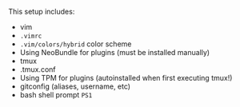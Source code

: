 This setup includes:

* vim
 * `.vimrc`
 * `.vim/colors/hybrid` color scheme
 * Using NeoBundle for plugins (must be installed manually)
* tmux
 * .tmux.conf
 * Using TPM for plugins (autoinstalled when first executing tmux!)
* gitconfig (aliases, username, etc)
* bash shell prompt `PS1`
